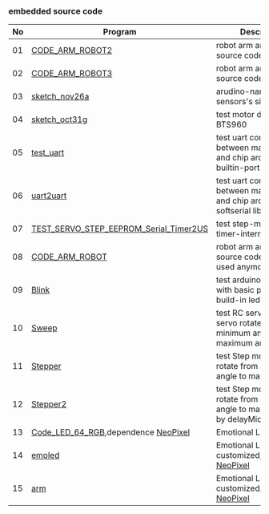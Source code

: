 ### embedded source code

|No|Program|Description|Comment|
|---|---|---|---|
|01|[CODE_ARM_ROBOT2](/embed/CODE_ARM_ROBOT2)|robot arm arduino-nano source code|version2|
|02|[CODE_ARM_ROBOT3](/embed/CODE_ARM_ROBOT3)|robot arm arduino-nano source code|version3|
|03|[sketch_nov26a](/embed/sketch_nov26a)|arudino-nano read ultra sensors's signal||
|04|[sketch_oct31g](/embed/sketch_oct31g)|test motor driver BTS960||
|05|[test_uart](/embed/test_uart)|test uart commnication between main board and chip arduino by builtin-port|refer to python code [test_serial.py](https://github.com/iteam1/robot-jetboy/blob/main/utils/test_serial.py)|
|06|[uart2uart](/embed/uart2uart)|test uart commnication between main board and chip arduino by softserial library|refer to python code [test_serial.py](https://github.com/iteam1/robot-jetboy/blob/main/utils/test_serial.py)|
|07|[TEST_SERVO_STEP_EEPROM_Serial_Timer2US](/embed/TEST_SERVO_STEP_EEPROM_Serial_Timer2US)|test step-motor with timer-interrupt||
|08|[CODE_ARM_ROBOT](/embed/CODE_ARM_ROBOT)|robot arm arduino-nano source code but not be used anymore||
|09|[Blink](/embed/Blink)|test arduino nano clip with basic program blink build-in led||
|10|[Sweep](/embed/Sweep)|test RC servo, control servo rotate from a minimum angle to maximum angle||
|11|[Stepper](/embed/Stepper)|test Step motor, control rotate from a minimum angle to maximum angle||
|12|[Stepper2](/embed/Stepper2)|test Step motor, control rotate from a minimum angle to maximum angle by delayMicrosecond||
|13|[Code_LED_64_RGB](/embed/Code_LED_64_RGB),dependence [NeoPixel](https://github.com/adafruit/Adafruit_NeoPixel)|Emotional LED||
|14|[emoled](/embed/emoled)|Emotional LED customized,dependence [NeoPixel](https://github.com/adafruit/Adafruit_NeoPixel)|using|
|15|[arm](/embed/arm)|Emotional LED customized,dependence [NeoPixel](https://github.com/adafruit/Adafruit_NeoPixel)|using|